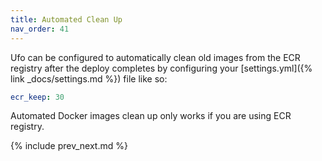 ```yaml
---
title: Automated Clean Up
nav_order: 41
---
```


Ufo can be configured to automatically clean old images from the ECR registry after the deploy completes by configuring your [settings.yml]({% link _docs/settings.md %}) file like so:

```yaml
ecr_keep: 30
```

Automated Docker images clean up only works if you are using ECR registry.

{% include prev_next.md %}